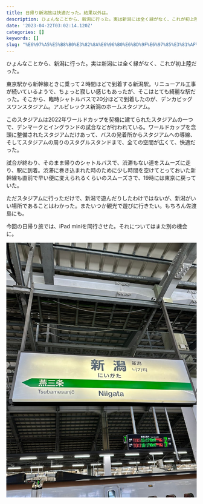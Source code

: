 ```yaml
---
title: 日帰り新潟旅は快適だった。結果以外は。
description: ひょんなことから、新潟に行った。実は新潟には全く縁がなく、これが初上陸だった。
date: '2023-04-22T03:02:14.120Z'
categories: []
keywords: []
slug: "%E6%97%A5%E5%B8%B0%E3%82%8A%E6%96%B0%E6%BD%9F%E6%97%85%E3%81%AF%E5%BF%AB%E9%81%A9%E3%81%A0%E3%81%A3%E3%81%9F%E3%80%82%E7%B5%90%E6%9E%9C%E4%BB%A5%E5..."
---
```

ひょんなことから、新潟に行った。実は新潟には全く縁がなく、これが初上陸だった。

東京駅から新幹線ときに乗って２時間ほどで到着する新潟駅。リニューアル工事が続いているようで、ちょっと寂しい感じもあったが、そこはとても綺麗な駅だった。そこから、臨時シャトルバスで20分ほどで到着したのが、デンカビッグスワンスタジアム。アルビレックス新潟のホームスタジアム。

このスタジアムは2022年ワールドカップを契機に建てられたスタジアムの一つで、デンマークとイングランドの試合などが行われている。ワールドカップを念頭に整備されたスタジアムだけあって、バスの発着所からスタジアムへの導線、そしてスタジアムの周りのスタグルスタンドまで、全ての空間が広くて、快適だった。

試合が終わり、そのまま帰りのシャトルバスで、渋滞もない道をスムーズに走り、駅に到着。渋滞に巻き込まれた時のために少し時間を空けてとっておいた新幹線も直前で早い便に変えられるくらいのスムーズさで、19時には東京に戻っていた。

ただスタジアムに行っただけで、新潟で遊んだりしたわけではないが、新潟がいい場所であることはわかった。またいつか観光で遊びに行きたい。もちろん佐渡島にも。

今回の日帰り旅では、iPad miniを同行させた。それについてはまた別の機会に。

![](1__2j9WiR__5bhSPGCYmeNab3A.jpeg)